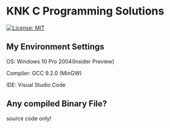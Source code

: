 # KNK C Programming Solutions
[![License: MIT](https://img.shields.io/badge/License-MIT-green.svg)](https://opensource.org/licenses/MIT)

## My Environment Settings

OS: Windows 10 Pro 2004(Insider Preview)

Compiler: GCC 9.2.0 (MinGW)

IDE: Visual Studio Code

## Any compiled Binary File?

source code only!
